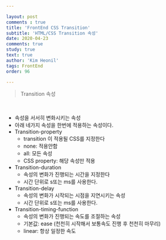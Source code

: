 ```yaml
---

layout: post
comments : true
title: 'FrontEnd CSS Transition'
subtitle: 'HTML/CSS Transition 속성'
date: 2020-04-23
comments: true
study: true
text: true
author: 'Kim Heonil'
tags: FrontEnd
order: 96

---
```


> Transition 속성

<br>

- 속성을 서서히 변화시키는 속성
- 아래 네가지 속성을 한번에 적용하는 속성이다.
- Transition-property
  - transition 이 적용될 CSS를 지정한다
  - none: 적용안함
  - all: 모든 속성
  - CSS property: 해당 속성만 적용
- Transition-duration
  - 속성의 변화가 진행되는 시간을 지정한다
  - 시간 단위로 s또는 ms를 사용한다.
- Transition-delay
  - 속성의 변화가 시작되는 시점을 지연시키는 속성
  - 시간 단위로 s또는 ms를 사용한다.
- Transition-timing-function
  - 속성의 변화가 진행되는 속도를 조절하는 속성
  - 기본값: ease (천천히 시작해서 보통속도 진행 후 천천히 마무리)
  - linear: 항상 일정한 속도
  
<br><br>